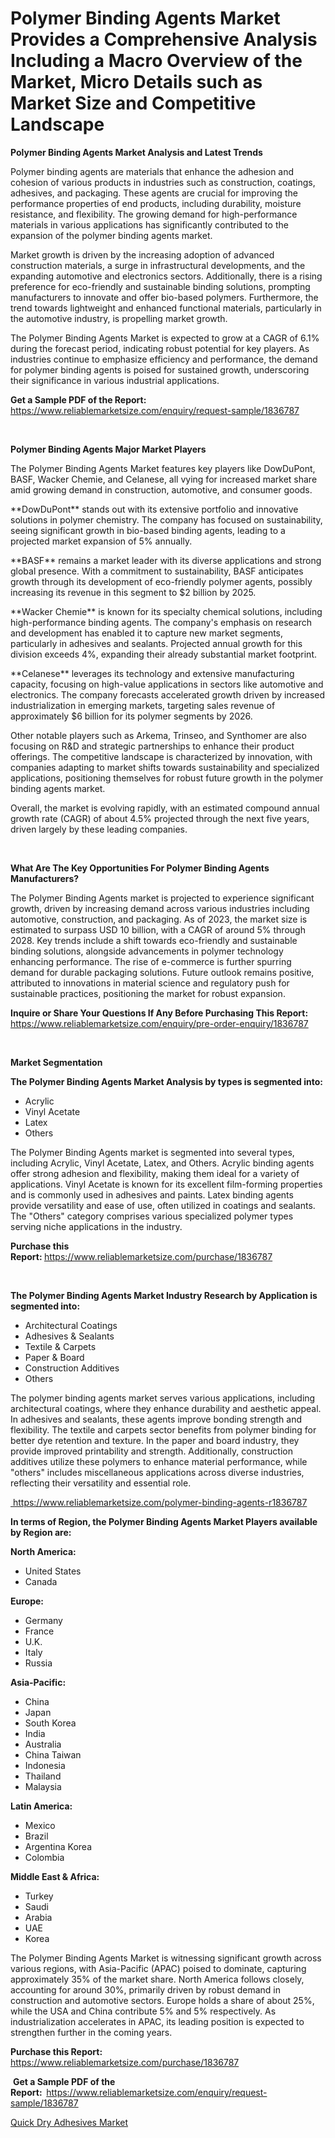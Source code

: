 <p><h1>Polymer Binding Agents Market Provides a Comprehensive Analysis Including a Macro Overview of the Market, Micro Details such as Market Size and Competitive Landscape</h1></p><p><strong>Polymer Binding Agents Market Analysis and Latest Trends</strong></p>
<p><p>Polymer binding agents are materials that enhance the adhesion and cohesion of various products in industries such as construction, coatings, adhesives, and packaging. These agents are crucial for improving the performance properties of end products, including durability, moisture resistance, and flexibility. The growing demand for high-performance materials in various applications has significantly contributed to the expansion of the polymer binding agents market.</p><p>Market growth is driven by the increasing adoption of advanced construction materials, a surge in infrastructural developments, and the expanding automotive and electronics sectors. Additionally, there is a rising preference for eco-friendly and sustainable binding solutions, prompting manufacturers to innovate and offer bio-based polymers. Furthermore, the trend towards lightweight and enhanced functional materials, particularly in the automotive industry, is propelling market growth.</p><p>The Polymer Binding Agents Market is expected to grow at a CAGR of 6.1% during the forecast period, indicating robust potential for key players. As industries continue to emphasize efficiency and performance, the demand for polymer binding agents is poised for sustained growth, underscoring their significance in various industrial applications.</p></p>
<p><strong>Get a Sample PDF of the Report:&nbsp;</strong> <a href="https://www.reliablemarketsize.com/enquiry/request-sample/1836787?utm_campaign=1143&utm_medium=2&utm_source=Github&utm_content=ia&utm_term=31122024&utm_id=polymer-binding-agents">https://www.reliablemarketsize.com/enquiry/request-sample/1836787</a></p>
<p>&nbsp;</p>
<p><strong>Polymer Binding Agents Major Market Players</strong></p>
<p><p>The Polymer Binding Agents Market features key players like DowDuPont, BASF, Wacker Chemie, and Celanese, all vying for increased market share amid growing demand in construction, automotive, and consumer goods. </p><p>**DowDuPont** stands out with its extensive portfolio and innovative solutions in polymer chemistry. The company has focused on sustainability, seeing significant growth in bio-based binding agents, leading to a projected market expansion of 5% annually. </p><p>**BASF** remains a market leader with its diverse applications and strong global presence. With a commitment to sustainability, BASF anticipates growth through its development of eco-friendly polymer agents, possibly increasing its revenue in this segment to $2 billion by 2025.</p><p>**Wacker Chemie** is known for its specialty chemical solutions, including high-performance binding agents. The company's emphasis on research and development has enabled it to capture new market segments, particularly in adhesives and sealants. Projected annual growth for this division exceeds 4%, expanding their already substantial market footprint.</p><p>**Celanese** leverages its technology and extensive manufacturing capacity, focusing on high-value applications in sectors like automotive and electronics. The company forecasts accelerated growth driven by increased industrialization in emerging markets, targeting sales revenue of approximately $6 billion for its polymer segments by 2026.</p><p>Other notable players such as Arkema, Trinseo, and Synthomer are also focusing on R&D and strategic partnerships to enhance their product offerings. The competitive landscape is characterized by innovation, with companies adapting to market shifts towards sustainability and specialized applications, positioning themselves for robust future growth in the polymer binding agents market. </p><p>Overall, the market is evolving rapidly, with an estimated compound annual growth rate (CAGR) of about 4.5% projected through the next five years, driven largely by these leading companies.</p></p>
<p>&nbsp;</p>
<p><strong>What Are The Key Opportunities For Polymer Binding Agents Manufacturers?</strong></p>
<p><p>The Polymer Binding Agents market is projected to experience significant growth, driven by increasing demand across various industries including automotive, construction, and packaging. As of 2023, the market size is estimated to surpass USD 10 billion, with a CAGR of around 5% through 2028. Key trends include a shift towards eco-friendly and sustainable binding solutions, alongside advancements in polymer technology enhancing performance. The rise of e-commerce is further spurring demand for durable packaging solutions. Future outlook remains positive, attributed to innovations in material science and regulatory push for sustainable practices, positioning the market for robust expansion.</p></p>
<p><strong>Inquire or Share Your Questions If Any Before Purchasing This Report:</strong> <a href="https://www.reliablemarketsize.com/enquiry/pre-order-enquiry/1836787?utm_campaign=1143&utm_medium=2&utm_source=Github&utm_content=ia&utm_term=31122024&utm_id=polymer-binding-agents">https://www.reliablemarketsize.com/enquiry/pre-order-enquiry/1836787</a></p>
<p>&nbsp;</p>
<p><strong>Market Segmentation</strong></p>
<p><strong>The Polymer Binding Agents Market Analysis by types is segmented into:</strong></p>
<p><ul><li>Acrylic</li><li>Vinyl Acetate</li><li>Latex</li><li>Others</li></ul></p>
<p><p>The Polymer Binding Agents market is segmented into several types, including Acrylic, Vinyl Acetate, Latex, and Others. Acrylic binding agents offer strong adhesion and flexibility, making them ideal for a variety of applications. Vinyl Acetate is known for its excellent film-forming properties and is commonly used in adhesives and paints. Latex binding agents provide versatility and ease of use, often utilized in coatings and sealants. The "Others" category comprises various specialized polymer types serving niche applications in the industry.</p></p>
<p><strong>Purchase this Report:&nbsp;</strong><a href="https://www.reliablemarketsize.com/purchase/1836787?utm_campaign=1143&utm_medium=2&utm_source=Github&utm_content=ia&utm_term=31122024&utm_id=polymer-binding-agents">https://www.reliablemarketsize.com/purchase/1836787</a></p>
<p>&nbsp;</p>
<p><strong>The Polymer Binding Agents Market Industry Research by Application is segmented into:</strong></p>
<p><ul><li>Architectural Coatings</li><li>Adhesives & Sealants</li><li>Textile & Carpets</li><li>Paper & Board</li><li>Construction Additives</li><li>Others</li></ul></p>
<p><p>The polymer binding agents market serves various applications, including architectural coatings, where they enhance durability and aesthetic appeal. In adhesives and sealants, these agents improve bonding strength and flexibility. The textile and carpets sector benefits from polymer binding for better dye retention and texture. In the paper and board industry, they provide improved printability and strength. Additionally, construction additives utilize these polymers to enhance material performance, while "others" includes miscellaneous applications across diverse industries, reflecting their versatility and essential role.</p></p>
<p><a href="https://www.reliablemarketsize.com/polymer-binding-agents-r1836787?utm_campaign=1143&utm_medium=2&utm_source=Github&utm_content=ia&utm_term=31122024&utm_id=polymer-binding-agents">&nbsp;https://www.reliablemarketsize.com/polymer-binding-agents-r1836787</a></p>
<p><strong>In terms of Region, the Polymer Binding Agents Market Players available by Region are:</strong></p>
<p>
    <p> <strong> North America: </strong>
        <ul>
            <li>United States</li>
            <li>Canada</li>
        </ul>
        </p> 
    <p> <strong> Europe: </strong>
        <ul>
            <li>Germany</li>
            <li>France</li>
            <li>U.K.</li>
            <li>Italy</li>
            <li>Russia</li>
        </ul>
        </p> 
    <p> <strong> Asia-Pacific: </strong>
        <ul>
            <li>China</li>
            <li>Japan</li>
            <li>South Korea</li>
            <li>India</li>
            <li>Australia</li>
            <li>China Taiwan</li>
            <li>Indonesia</li>
            <li>Thailand</li>
            <li>Malaysia</li>
        </ul>
        </p> 
    <p> <strong> Latin America: </strong>
        <ul>
            <li>Mexico</li>
            <li>Brazil</li>
            <li>Argentina Korea</li>
            <li>Colombia</li>
        </ul>
        </p> 
    <p> <strong> Middle East & Africa: </strong>
        <ul>
            <li>Turkey</li>
            <li>Saudi</li>
            <li>Arabia</li>
            <li>UAE</li>
            <li>Korea</li>
        </ul>
    </p>
    </p>
<p><p>The Polymer Binding Agents Market is witnessing significant growth across various regions, with Asia-Pacific (APAC) poised to dominate, capturing approximately 35% of the market share. North America follows closely, accounting for around 30%, primarily driven by robust demand in construction and automotive sectors. Europe holds a share of about 25%, while the USA and China contribute 5% and 5% respectively. As industrialization accelerates in APAC, its leading position is expected to strengthen further in the coming years.</p></p>
<p><strong>Purchase this Report: </strong><a href="https://www.reliablemarketsize.com/purchase/1836787?utm_campaign=1143&utm_medium=2&utm_source=Github&utm_content=ia&utm_term=31122024&utm_id=polymer-binding-agents">https://www.reliablemarketsize.com/purchase/1836787</a></p>
<p>&nbsp;<strong>Get a Sample PDF of the Report:&nbsp;&nbsp;</strong><a href="https://www.reliablemarketsize.com/enquiry/request-sample/1836787?utm_campaign=1143&utm_medium=2&utm_source=Github&utm_content=ia&utm_term=31122024&utm_id=polymer-binding-agents">https://www.reliablemarketsize.com/enquiry/request-sample/1836787</a></p>
<p><strong></strong></p>
<p><p><a href="https://github.com/castoriffic/Market-Research-Report-List-5/blob/main/quick-dry-adhesives-market.md?utm_campaign=1143&utm_medium=2&utm_source=Github&utm_content=ia&utm_term=31122024&utm_id=polymer-binding-agents">Quick Dry Adhesives Market</a></p></p>
